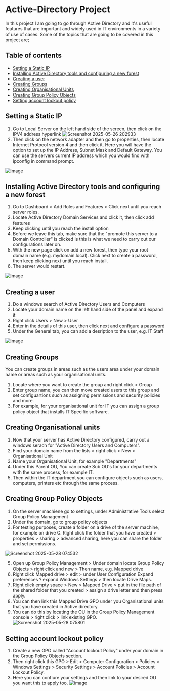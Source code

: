 # Active-Directory Project
In this project I am going to go through Active Directory and it's useful features that are important and widely used in IT environments in a variety of use of cases. Some of the topics that are going to be covered in this project are;
## Table of contents
- [Setting a Static IP](#setting-a-static-ip)
- [Installing Active Directory tools and configuring a new forest](#instaling-active-directory-tools-and-configuring-a-new-forest)
- [Creating a user](#creating-a-user)
- [Creating Groups](#creating-groups)
- [Creating Organisational Units](#creating-organisational-units)
- [Creating Group Policy Objects](#creating-group-policy-objects)
- [Setting account lockout policy](#setting-account-lockout-policy)
  
## Setting a Static IP
1. Go to Local Server on the left hand side of the screen, then click on the IPV4 address hyperlink
![Screenshot 2025-05-26 202933](https://github.com/user-attachments/assets/4f9b7104-cdf9-4553-ac1a-ec7b6ce2ec32)
2. Then click on the network adapter and then go to properties, then locate Internet Protocol version 4 and then click it. Here you will have the option to set up the IP Address, Subnet Mask and Default Gateway. You can use the servers current IP address which you would find with ipconfig in command prompt.
   
![image](https://github.com/user-attachments/assets/3d72ec40-71da-4879-8b6d-f0d142b73b38)
## Installing Active Directory tools and configuring a new forest
1. Go to Dashboard > Add Roles and Features > Click next until you reach server roles.
2. Locate Active Directory Domain Services and click it, then click add features
3. Keep clicking until you reach the install option
4. Before we leave this tab, make sure that the "promote this server to a Domain Controller" is clicked is this is what we need to carry out our configurations later on.
5. With the new page click on add a new forest, then type your root domain name (e.g. mydomain.local). Click next to create a password, then keep clicking next until you reach install.
6. The server would restart.

![image](https://github.com/user-attachments/assets/71c33666-c4eb-497a-84cf-39b13067c95d)
## Creating a user
1. Do a windows search of Active Directory Users and Computers
2. Locate your domain name on the left hand side of the panel and expand it
3. Right click Users > New > User
4. Enter in the details of this user, then click next and configure a password
5. Under the General tab, you can add a desription to the user, e.g. IT Staff
   
![image](https://github.com/user-attachments/assets/735f609c-1e7d-40ed-bceb-872d77045b32)
## Creating Groups 
You can create groups in areas such as the users area under your domain name or areas such as your organisational units.
1. Locate where you want to create the group and right click > Group
2. Enter group name, you can then move created users to this group and set configuartions such as assigning permissions and security policies and more.
3. For example, for your organisational unit for IT you can assign a group policy object that installs IT Specific software.
## Creating Organisational units
1. Now that your server has Active Directory configured, carry out a windows serach for "Active Directory Users and Computers".
2. Find your domain name from the lists > right click > New > Organisational Unit
3. Name your Organisational Unit, for example "Departments"
4. Under this Parent OU, You can create Sub OU's for your departments with the same process, for example IT.
5. Then within the IT department you can configure objects such as users, computers, printers etc through the same process.
## Creating Group Policy Objects 
1. On the server machiene go to settings, under Administrative Tools select Group Policy Management
2. Under the domain, go to group policy objects 
3. For testing purposes, create a folder on a drive of the server machine, for example on drive C. Right click the folder that you have created > properties > sharing > advanced sharing, here you can share the folder and set permissions.
   
![Screenshot 2025-05-28 074532](https://github.com/user-attachments/assets/f1f6aa2e-9d71-4882-a36d-886cc498e913)

5. Open up Group Policy Management > Under domain locate Group Policy Objects > right click and new > Then name, e.g. Mapped drive
6. Right click Mapped drive > edit > under User Configuration Expand preferences ? expand Windows Settings > then locate Drive Maps.
7. Right click empty space > New > Mapped Drive > put in the file path of the shared folder that you created > assign a drive letter and then press apply.
8. You can then link this Mapped Drive GPO under you Organisational units that you have created in Active directory.
9. You can do this by locating the OU in the Group Policy Management console > right click > link existing GPO.
![Screenshot 2025-05-28 075801](https://github.com/user-attachments/assets/6b961d27-a1c6-49c2-99eb-d31ae8dc7253)
## Setting account lockout policy
1. Create a new GPO called "Account lockout Policy" under your domain in the Group Policy Objects section.
2. Then right click this GPO > Edit > Computer Configuration > Policies > Windows Settings > Security Settings > Account Policies > Account Lockout Policy.
3. Here you can confiure your settings and then link to your desired OU you want this to apply too.
![image](https://github.com/user-attachments/assets/65f1b9ff-0eb6-4456-bf3c-f7af0adc2408)











